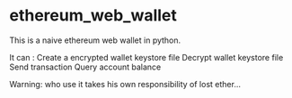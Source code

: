 # ethereum_web_wallet
This is a naive ethereum web wallet in python.

It can :
  Create a encrypted wallet keystore file
  Decrypt wallet keystore file
  Send transaction
  Query account balance
  
  
  
  
 
Warning: who use it takes his own responsibility of lost ether...
  
